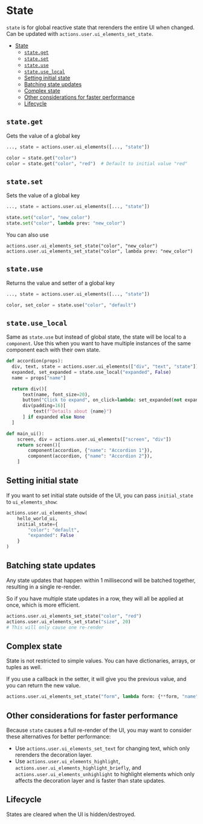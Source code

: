# State

`state` is for global reactive state that rerenders the entire UI when changed. Can be updated with `actions.user.ui_elements_set_state`.

- [State](#state)
  - [`state.get`](#stateget)
  - [`state.set`](#stateset)
  - [`state.use`](#stateuse)
  - [`state.use_local`](#stateuse_local)
  - [Setting initial state](#setting-initial-state)
  - [Batching state updates](#batching-state-updates)
  - [Complex state](#complex-state)
  - [Other considerations for faster performance](#other-considerations-for-faster-performance)
  - [Lifecycle](#lifecycle)

## `state.get`

Gets the value of a global key

```py
..., state = actions.user.ui_elements([..., "state"])

color = state.get("color")
color = state.get("color", "red")  # Default to initial value "red"

```

## `state.set`

Sets the value of a global key

```py
..., state = actions.user.ui_elements([..., "state"])

state.set("color", "new_color")
state.set("color", lambda prev: "new_color")
```

You can also use
```
actions.user.ui_elements_set_state("color", "new_color")
actions.user.ui_elements_set_state("color", lambda prev: "new_color")
```


## `state.use`

Returns the value and setter of a global key

```py
..., state = actions.user.ui_elements([..., "state"])

color, set_color = state.use("color", "default")
```

## `state.use_local`

Same as `state.use` but instead of global state, the state will be local to a `component`. Use this when you want to have multiple instances of the same component each with their own state.

```py
def accordion(props):
  div, text, state = actions.user.ui_elements(["div", "text", "state"])
  expanded, set_expanded = state.use_local("expanded", False)
  name = props["name"]

  return div()[
      text(name, font_size=20),
      button("Click to expand", on_click=lambda: set_expanded(not expanded)),
      div(padding=16)[
          text(f"Details about {name}")
      ] if expanded else None
  ]

def main_ui():
    screen, div = actions.user.ui_elements(["screen", "div"])
    return screen()[
        component(accordion, {"name": "Accordion 1"}),
        component(accordion, {"name": "Accordion 2"}),
    ]
```

## Setting initial state
If you want to set initial state outside of the UI, you can pass `initial_state` to `ui_elements_show`:

```py
actions.user.ui_elements_show(
    hello_world_ui,
    initial_state={
        "color": "default",
        "expanded": False
    }
)
```

## Batching state updates
Any state updates that happen within 1 millisecond will be batched together, resulting in a single re-render.

So if you have multiple state updates in a row, they will all be applied at once, which is more efficient.

```py
actions.user.ui_elements_set_state("color", "red")
actions.user.ui_elements_set_state("size", 20)
# This will only cause one re-render
```

## Complex state
State is not restricted to simple values. You can have dictionaries, arrays, or tuples as well.

If you use a callback in the setter, it will give you the previous value, and you can return the new value.

```py
actions.user.ui_elements_set_state("form", lambda form: {**form, "name": "new_name"})
```

## Other considerations for faster performance
Because `state` causes a full re-render of the UI, you may want to consider these alternatives for better performance:
- Use `actions.user.ui_elements_set_text` for changing text, which only rerenders the decoration layer.
- Use `actions.user.ui_elements_highlight`, `actions.user.ui_elements_highlight_briefly`, and `actions.user.ui_elements_unhighlight` to highlight elements which only affects the decoration layer and is faster than state updates.

## Lifecycle
States are cleared when the UI is hidden/destroyed.